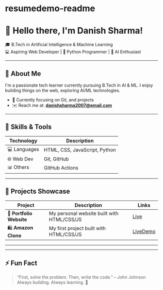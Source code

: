 # resumedemo-readme
# 👋 Hello there, I'm Danish Sharma!

🎓 B.Tech in Artificial Intelligence & Machine Learning  
💻 Aspiring Web Developer | 🐍 Python Programmer | 🤖 AI Enthusiast

---

## 🧠 About Me
I'm a passionate tech learner currently pursuing B.Tech in AI & ML. I enjoy building things on the web, exploring AI/ML technologies.

- 🌱 Currently focusing on Git, and  projects
- ✉️ Reach me at: **danishsharma2007@email.com**

---

## 💼 Skills & Tools

| Technology | Description |
|------------|-------------|
| 💻 Languages | HTML, CSS, JavaScript, Python |
| 🌐 Web Dev | Git, GitHub |
| 📊 Others |  GitHub Actions |


---

## 📂 Projects Showcase

| Project | Description | Links |
|--------|-------------|-------|
| 📝 **Portfolio Website** | My personal website built with HTML/CSS/JS | [Live](http://127.0.0.1:5500/index.html)|
| 🛍️ **Amazon Clone** | My first project built with HTML/CSS/JS | [LiveDemo](https://harjinderpal.github.io/my-shop-clone/) |

---

---

## ⚡ Fun Fact

> “First, solve the problem. Then, write the code.” – John Johnson  
> Always building. Always learning. 🚀

